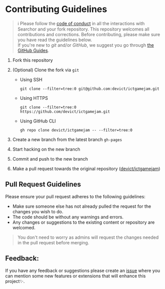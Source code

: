 # Contributing Guidelines

> :information_source: Please follow the [code of conduct](CODE_OF_CONDUCT.md) in all the interactions with Searchor and your fork repository.
This repository welcomes all contributions and corrections. Before contributing, please make sure you have read the guidelines below. <br>
If you're new to _git_ and/or _GitHub_, we suggest you go through [the GitHub Guides](https://guides.github.com/introduction/flow/).
1. Fork this repository
2. (Optional) Clone the fork via `git`
   - Using SSH

     ```shell
     git clone --filter=tree:0 git@github.com:devict/ictgamejam.git
     ```

   - Using HTTPS

     ```shell
     git clone --filter=tree:0 https://github.com/devict/ictgamejam.git
     ```

   - Using GitHub CLI

     ```shell
     gh repo clone devict/ictgamejam -- --filter=tree:0
     ```

3. Create a new branch from the latest branch `gh-pages`
4. Start hacking on the new branch
5. Commit and push to the new branch
6. Make a pull request towards the original repository ([devict/ictgamejam](https://github.com/devict/ictgamejam))

## Pull Request Guidelines

Please ensure your pull request adheres to the following guidelines:

- Make sure someone else has not already pulled the request for the changes you wish to do.
- The code should be without any warnings and errors.
- Any changes or suggestions to the existing content or repository are welcomed.

> You don't need to worry as admins will request the changes needed in the pull request before merging.
## Feedback:

If you have any feedback or suggestions please create an  <a href="https://github.com/devict/ictgamejam/issues">issue</a> where you can mention some new features or extensions that will enhance this project✨.

<!-- ------------------------------------------------------------------------------------------------------------------------------------------------------->
